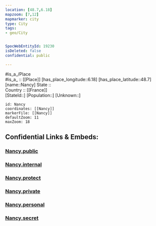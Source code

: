 ```yaml
---
location: [48.7,6.18] 
mapzoom: [7,12] 
mapmarker: city 
type: City
tags:
- geo/City


SpocWebEntityId: 19230
isDeleted: false
confidential: public

---
```

#is_a_/Place  
#is_a_ :: [[Place]] 
[has_place_longitude::6.18] 
[has_place_latitude::48.7] 
[name::Nancy] 
State ::  
Country :: [[France]]  
[StateId::] 
[Population::] 
[Unknown::] 


```leaflet
id: Nancy
coordinates: [[Nancy]] 
markerFile: [[Nancy]] 
defaultZoom: 11 
maxZoom: 18
```


## Confidential Links & Embeds: 

### [Nancy.public](/_public/\Earth\Continent\Europe\Europe~West\France\regions~France\Grand_Est\departments~Grand_Est\Meurthe-et-Moselle\communes~Meurthe-et-Moselle\Nancy\cities~NancyNancy.public.md) 

### [Nancy.internal](/_internal/\Earth\Continent\Europe\Europe~West\France\regions~France\Grand_Est\departments~Grand_Est\Meurthe-et-Moselle\communes~Meurthe-et-Moselle\Nancy\cities~NancyNancy.internal.md) 

### [Nancy.protect](/_protect/\Earth\Continent\Europe\Europe~West\France\regions~France\Grand_Est\departments~Grand_Est\Meurthe-et-Moselle\communes~Meurthe-et-Moselle\Nancy\cities~NancyNancy.protect.md) 

### [Nancy.private](/_private/\Earth\Continent\Europe\Europe~West\France\regions~France\Grand_Est\departments~Grand_Est\Meurthe-et-Moselle\communes~Meurthe-et-Moselle\Nancy\cities~NancyNancy.private.md) 

### [Nancy.personal](/_personal/\Earth\Continent\Europe\Europe~West\France\regions~France\Grand_Est\departments~Grand_Est\Meurthe-et-Moselle\communes~Meurthe-et-Moselle\Nancy\cities~NancyNancy.personal.md) 

### [Nancy.secret](/_secret/\Earth\Continent\Europe\Europe~West\France\regions~France\Grand_Est\departments~Grand_Est\Meurthe-et-Moselle\communes~Meurthe-et-Moselle\Nancy\cities~NancyNancy.secret.md)

